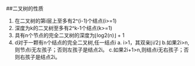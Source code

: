 ##二叉树的性质
1. 在二叉树的第i层上至多有2^(i-1)个结点(i>=1)
2. 深度为k的二叉树至多有2^k-1个结点(k>=1)
3. 具有n个节点的完全二叉树的深度为⌊log2(n)⌋  + 1
4. d对于一颗有n个结点的完全二叉树,任一结点i
  a. i>1，其双亲⌊i/2⌋
  b.如果2i>n, 则节点i无左孩子；否则左孩子是结点2i。
  c.如果2i+1>n,则结点i无右孩子；否则右孩子是结点2i。
